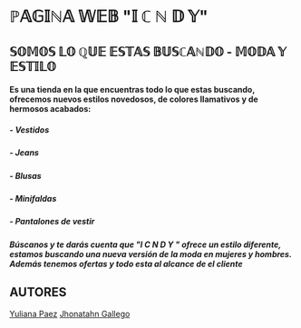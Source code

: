 # ℙ𝔸𝔾𝕀ℕ𝔸 𝕎𝔼𝔹 "𝕀 ℂ ℕ 𝔻 𝕐"
## 𝕊𝕆𝕄𝕆𝕊 𝕃𝕆 ℚ𝕌𝔼 𝔼𝕊𝕋𝔸𝕊 𝔹𝕌𝕊ℂ𝔸ℕ𝔻𝕆 - 𝕄𝕆𝔻𝔸 𝕐 𝔼𝕊𝕋𝕀𝕃𝕆
#### Es una tienda en la que encuentras todo lo que estas buscando, ofrecemos nuevos estilos novedosos, de colores llamativos y de hermosos acabados:
##### *-* Vestidos
##### *-* Jeans
##### *-* Blusas
##### *-* Minifaldas
##### *-* Pantalones de vestir
#### *Búscanos y te darás cuenta que "I C N D Y " ofrece un estilo diferente, estamos buscando una nueva versión de la moda en mujeres y hombres. Además tenemos ofertas y todo esta al alcance de el cliente* 
## AUTORES
[Yuliana Paez](https://www.linkedin.com/in/yuliana-garavito-paez-a84a5814a/) 
[Jhonatahn Gallego](#)
